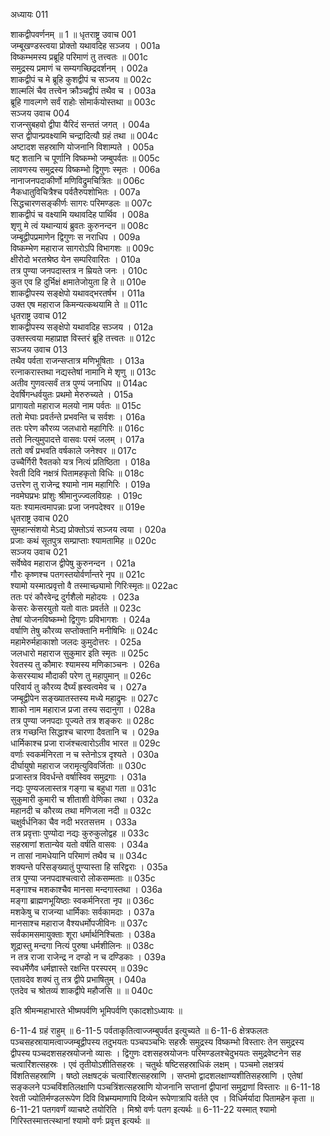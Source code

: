 अध्यायः 011

शाकद्वीपवर्णनम् ॥ 1 ॥
धृतराष्ट्र उवाच 	001  
जम्बूखण्डस्त्वया प्रोक्तो यथावदिह सञ्जय ।	001a  
विष्कम्भमस्य प्रब्रूहि परिमाणं तु तत्त्वतः ॥	001c  
समुद्रस्य प्रमाणं च सम्यगच्छिद्रदर्शनम् ।	002a  
शाकद्वीपं च मे ब्रूहि कुशद्वीपं च सञ्जय ॥	002c  
शाल्मलिं चैव तत्त्वेन क्रौञ्चद्वीपं तथैव च ।	003a  
ब्रूहि गावल्गणे सर्वं राहोः सोमार्कयोस्तथा ॥	003c  
सञ्जय उवाच 	004  
राजन्सुबहवो द्वीपा यैरिदं सन्ततं जगत् ।	004a  
सप्त द्वीपान्प्रवक्ष्यामि चन्द्रादित्यौ ग्रहं तथा ॥	004c  
अष्टादश सहस्राणि योजनानि विशाम्पते ।	005a  
षट् शतानि च पूर्णानि विष्कम्भो जम्बुपर्वतः ॥	005c  
लावणस्य समुद्रस्य विष्कम्भो द्विगुणः स्मृतः ।	006a  
नानाजनपदाकीर्णो मणिविद्रुमचित्रितः ॥	006c  
नैकधातुविचित्रैश्च पर्वतैरुपशोभितः ।	007a  
सिद्धचारणसङ्कीर्णः सागरः परिमण्डलः ॥	007c  
शाकद्वीपं च वक्ष्यामि यथावदिह पार्थिव ।	008a  
शृणु मे त्वं यथान्यायं ब्रुवतः कुरुनन्दन ॥	008c  
जम्बूद्वीपप्रमाणेन द्विगुणः स नराधिप ।	009a  
विष्कम्भेण महाराज सागरोऽपि विभागशः ॥	009c  
क्षीरोदो भरतश्रेष्ठ येन सम्परिवारितः ।	010a  
तत्र पुण्या जनपदास्तत्र न म्रियते जनः ।	010c  
कुत एव हि दुर्भिक्षं क्षमातेजोयुता हि ते ॥	010e  
शाकद्वीपस्य सङ्क्षेपो यथावद्भरतर्षभ ।	011a  
उक्त एष महाराज किमन्यत्कथयामि ते ॥	011c  
धृतराष्ट्र उवाच 	012  
शाकद्वीपस्य सङ्क्षेपो यथावदिह सञ्जय ।	012a  
उक्तस्त्वया महाप्राज्ञ विस्तरं ब्रूहि तत्त्वतः ॥	012c  
सञ्जय उवाच 	013  
तथैव पर्वता राजन्सप्तात्र मणिभूषिताः ।	013a  
रत्नाकरास्तथा नद्यस्तेषां नामानि मे शृणु ॥	013c  
अतीव गुणवत्सर्वं तत्र पुण्यं जनाधिप ॥	014ac  
देवर्षिगन्धर्वयुतः प्रथमो मेरुरुच्यते ।	015a  
प्रागायतो महाराज मलयो नाम पर्वतः ॥	015c  
ततो मेघाः प्रवर्तन्ते प्रभवन्ति च सर्वशः ।	016a  
ततः परेण कौरव्य जलधारो महागिरिः ॥	016c  
ततो नित्युमुपादत्ते वासवः परमं जलम् ।	017a  
ततो वर्षं प्रभवति वर्षकाले जनेश्वर ॥	017c  
उच्चैर्गिरी रैवतको यत्र नित्यं प्रतिष्ठिता ।	018a  
रेवती दिवि नक्षत्रं पितामहकृतो विधिः ॥	018c  
उत्तरेण तु राजेन्द्र श्यामो नाम महागिरिः ।	019a  
नवमेघप्रभः प्रांशुः श्रीमानुज्ज्वलविग्रहः ।	019c  
यतः श्यामत्वमापन्नाः प्रजा जनपदेश्वर ॥	019e  
धृतराष्ट्र उवाच 	020  
सुमहान्संशयो मेऽद्य प्रोक्तोऽयं सञ्जय त्वया ।	020a  
प्रजाः कथं सूतपुत्र सम्प्राप्ताः श्यामतामिह ॥	020c  
सञ्जय उवाच 	021  
सर्वेष्वेव महाराज द्वीपेषु कुरुनन्दन ।	021a  
गौरः कृष्णश्च पतगस्तयोर्वर्णान्तरे नृप ॥	021c  
श्यामो यस्मात्प्रवृत्तो वै तस्माच्छ्यामो गिरिःस्मृतः॥	022ac  
ततः परं कौरवेन्द्र दुर्गशैलो महोदयः ।	023a  
केसरः केसरयुतो यतो वातः प्रवर्तते ॥	023c  
तेषां योजनविष्कम्भो द्विगुणः प्रविभागशः ।	024a  
वर्षाणि तेषु कौरव्य सप्तोक्तानि मनीषिभिः ॥	024c  
महामेरुर्महाकाशो जलदः कुमुदोत्तरः ।	025a  
जलधारो महाराज सुकुमार इति स्मृतः ॥	025c  
रेवतस्य तु कौमारः श्यामस्य मणिकाञ्चनः ।	026a  
केसरस्याथ मौदाकी परेण तु महापुमान् ॥	026c  
परिवार्य तु कौरव्य दैर्घ्यं ह्रस्वत्वमेव च ।	027a  
जम्बूद्वीपेन सङ्ख्यातस्तस्य मध्ये महाद्रुमः ॥	027c  
शाको नाम महाराज प्रजा तस्य सदानुगा ।	028a  
तत्र पुण्या जनपदाः पूज्यते तत्र शङ्करः ॥	028c  
तत्र गच्छन्ति सिद्धाश्च चारणा दैवतानि च ।	029a  
धार्मिकाश्च प्रजा राजंश्चत्वारोऽतीव भारत ॥	029c  
वर्णाः स्वकर्मनिरता न च स्तेनोऽत्र दृश्यते ।	030a  
दीर्घायुषो महाराज जरामृत्युविवर्जिताः ॥	030c  
प्रजास्तत्र विवर्धन्ते वर्षास्विव समुद्रगाः ।	031a  
नद्यः पुण्यजलास्तत्र गङ्गा च बहुधा गता ॥	031c  
सुकुमारी कुमारी च शीताशी वेणिका तथा ।	032a  
महानदी च कौरव्य तथा मणिजला नदी ॥	032c  
चक्षुर्वर्धनिका चैव नदी भरतसत्तम ।	033a  
तत्र प्रवृत्ताः पुण्योदा नद्यः कुरुकुलोद्वह ॥	033c  
सहस्राणां शतान्येव यतो वर्षति वासवः ।	034a  
न तासां नामधेयानि परिमाणं तथैव च ॥	034c  
शक्यन्ते परिसङ्ख्यातुं पुण्यास्ता हि सरिद्वराः ।	035a  
तत्र पुण्या जनपदाश्चत्वारो लोकसम्मताः ॥	035c  
मङ्गाश्च मशकाश्चैव मानसा मन्दगास्तथा ।	036a  
मङ्गा ब्राह्मणभूयिष्ठाः स्वकर्मनिरता नृप ॥	036c  
मशकेषु च राजन्या धार्मिकाः सर्वकामदाः ।	037a  
मानसाश्च महाराज वैश्यधर्मोपजीविनः ॥	037c  
सर्वकामसमायुक्ताः शूरा धर्मार्थनिश्चिताः ।	038a  
शूद्रास्तु मन्दगा नित्यं पुरुषा धर्मशीलिनः ॥	038c  
न तत्र राजा राजेन्द्र न दण्डो न च दण्डिकाः ।	039a  
स्वधर्मेणैव धर्मज्ञास्ते रक्षन्ति परस्परम् ॥	039c  
एतावदेव शक्यं तु तत्र द्वीपे प्रभाषितुम् ।	040a  
एतदेव च श्रोतव्यं शाकद्वीपे महौजसि ॥ ॥	040c  

इति श्रीमन्महाभारते भीष्मपर्वणि भूमिपर्वणि एकादशोऽध्यायः ॥

6-11-4 ग्रहं राहुम् ॥ 6-11-5 पर्वताकृतित्वाज्जम्बुपर्वत इत्युच्यते ॥ 6-11-6 क्षेत्रफलतः पञ्चसहस्रायामत्वाज्जम्बूद्वीपस्य तदुभयतः पञ्चपञ्चभिः सहस्रैः समुद्रस्य विष्कम्भो विस्तारः तेन समुद्रस्य द्वीपस्य पञ्चदशसहस्रयोजनो व्यासः । द्विगुणः दशसहस्रयोजनः परिमण्डलश्चेदुभयतः समुद्रवेष्टनेन सह चत्वारिंशत्सहस्रः । एवं तृतीयोऽशीतिसहस्रः । चतुर्थः षष्टिसहस्राधिकं लक्षम् । पञ्चमो लक्षत्रयं विंशतिसहस्राणि । षष्ठो लक्षषट्कं चत्वारिंशत्सहस्राणि । सप्तमो द्वादशलक्षाण्यशीतिसहस्राणि । एतेषां सङ्कलने पञ्चविंशतिलक्षाणि पञ्चत्रिंशत्सहस्राणि योजनानि सप्तानां द्वीपानां समुद्राणां विस्तारः ॥ 6-11-18 रेवती ज्योतिर्मण्डलरूपेण दिवि विभ्रम्यमाणापि दिव्येन रूपेणात्रापि वर्तते एव । विधिर्मर्यादा पितामहेन कृता ॥ 6-11-21 पतगवर्णं व्याचष्टे तयोरिति । मिश्रो वर्णः पतग इत्यर्थः ॥ 6-11-22 यस्मात् श्यामो गिरिस्तस्मात्तत्स्थानां श्यामो वर्णः प्रवृत्त इत्यर्थः ॥
